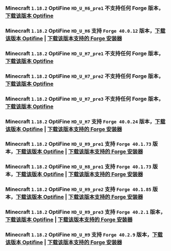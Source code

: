 ### Minecraft `1.18.2` OptiFine `HD_U_H6_pre1` 不支持**任何** Forge 版本，[下载该版本 Optifine](https://optifine.cn/download/preview_OptiFine_1.18.2_HD_U_H6_pre1.jar)



### Minecraft `1.18.2` OptiFine `HD_U_H6` 支持 `Forge 40.0.12` 版本，[下载该版本 Optifine](https://optifine.cn/download/OptiFine_1.18.2_HD_U_H6.jar) | [下载该版本支持的 Forge 安装器](https://maven.minecraftforge.net/net/minecraftforge/forge/1.18.2-40.0.12/forge-1.18.2-40.0.12-installer.jar)



### Minecraft `1.18.2` OptiFine `HD_U_H7_pre1` 不支持**任何** Forge 版本，[下载该版本 Optifine](https://optifine.cn/download/preview_OptiFine_1.18.2_HD_U_H7_pre1.jar)



### Minecraft `1.18.2` OptiFine `HD_U_H7_pre2` 不支持**任何** Forge 版本，[下载该版本 Optifine](https://optifine.cn/download/preview_OptiFine_1.18.2_HD_U_H7_pre2.jar)



### Minecraft `1.18.2` OptiFine `HD_U_H7_pre3` 不支持**任何** Forge 版本，[下载该版本 Optifine](https://optifine.cn/download/preview_OptiFine_1.18.2_HD_U_H7_pre3.jar)



### Minecraft `1.18.2` OptiFine `HD_U_H7` 支持 `Forge 40.0.24` 版本，[下载该版本 Optifine](https://optifine.cn/download/OptiFine_1.18.2_HD_U_H7.jar) | [下载该版本支持的 Forge 安装器](https://maven.minecraftforge.net/net/minecraftforge/forge/1.18.2-40.0.24/forge-1.18.2-40.0.24-installer.jar)



### Minecraft `1.18.2` OptiFine `HD_U_H9_pre1` 支持 `Forge 40.1.73` 版本，[下载该版本 Optifine](https://optifine.cn/download/preview_OptiFine_1.18.2_HD_U_H9_pre1.jar) | [下载该版本支持的 Forge 安装器](https://maven.minecraftforge.net/net/minecraftforge/forge/1.18.2-40.1.73/forge-1.18.2-40.1.73-installer.jar)



### Minecraft `1.18.2` OptiFine `HD_U_H8_pre1` 支持 `Forge 40.1.73` 版本，[下载该版本 Optifine](https://optifine.cn/download/preview_OptiFine_1.18.2_HD_U_H8_pre1.jar) | [下载该版本支持的 Forge 安装器](https://maven.minecraftforge.net/net/minecraftforge/forge/1.18.2-40.1.73/forge-1.18.2-40.1.73-installer.jar)



### Minecraft `1.18.2` OptiFine `HD_U_H9_pre2` 支持 `Forge 40.1.85` 版本，[下载该版本 Optifine](https://optifine.cn/download/preview_OptiFine_1.18.2_HD_U_H9_pre2.jar) | [下载该版本支持的 Forge 安装器](https://maven.minecraftforge.net/net/minecraftforge/forge/1.18.2-40.1.85/forge-1.18.2-40.1.85-installer.jar)



### Minecraft `1.18.2` OptiFine `HD_U_H9_pre3` 支持 `Forge 40.2.1` 版本，[下载该版本 Optifine](https://optifine.cn/download/preview_OptiFine_1.18.2_HD_U_H9_pre3.jar) | [下载该版本支持的 Forge 安装器](https://maven.minecraftforge.net/net/minecraftforge/forge/1.18.2-40.2.1/forge-1.18.2-40.2.1-installer.jar)



### Minecraft `1.18.2` OptiFine `HD_U_H9` 支持 `Forge 40.2.9` 版本，[下载该版本 Optifine](https://optifine.cn/download/OptiFine_1.18.2_HD_U_H9.jar) | [下载该版本支持的 Forge 安装器](https://maven.minecraftforge.net/net/minecraftforge/forge/1.18.2-40.2.9/forge-1.18.2-40.2.9-installer.jar)



